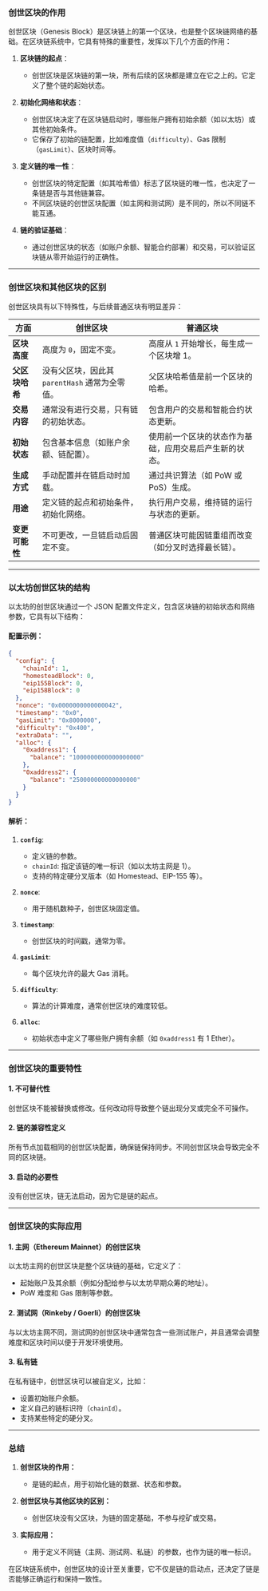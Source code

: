 ### **创世区块的作用**

创世区块（Genesis Block）是区块链上的第一个区块，也是整个区块链网络的基础。在区块链系统中，它具有特殊的重要性，发挥以下几个方面的作用：

1. **区块链的起点**：
   - 创世区块是区块链的第一块，所有后续的区块都是建立在它之上的。它定义了整个链的起始状态。

2. **初始化网络和状态**：
   - 创世区块决定了在区块链启动时，哪些账户拥有初始余额（如以太坊）或其他初始条件。
   - 它保存了初始的链配置，比如难度值（`difficulty`）、Gas 限制（`gasLimit`）、区块时间等。

3. **定义链的唯一性**：
   - 创世区块的特定配置（如其哈希值）标志了区块链的唯一性，也决定了一条链是否与其他链兼容。
   - 不同区块链的创世区块配置（如主网和测试网）是不同的，所以不同链不能互通。

4. **链的验证基础**：
   - 通过创世区块的状态（如账户余额、智能合约部署）和交易，可以验证区块链从零开始运行的正确性。

---

### **创世区块和其他区块的区别**

创世区块具有以下特殊性，与后续普通区块有明显差异：

| **方面**                 | **创世区块**                                                | **普通区块**                                                             |
|--------------------------|------------------------------------------------------------|---------------------------------------------------------------------------|
| **区块高度**              | 高度为 `0`，固定不变。                                      | 高度从 `1` 开始增长，每生成一个区块增 1。                                 |
| **父区块哈希**            | 没有父区块，因此其 `parentHash` 通常为全零值。              | 父区块哈希值是前一个区块的哈希。                                          |
| **交易内容**              | 通常没有进行交易，只有链的初始状态。                        | 包含用户的交易和智能合约状态更新。                                        |
| **初始状态**              | 包含基本信息（如账户余额、链配置）。                        | 使用前一个区块的状态作为基础，应用交易后产生新的状态。                    |
| **生成方式**              | 手动配置并在链启动时加载。                                   | 通过共识算法（如 PoW 或 PoS）生成。                                       |
| **用途**                  | 定义链的起点和初始条件，初始化网络。                        | 执行用户交易，维持链的运行与状态的更新。                                  |
| **变更可能性**            | 不可更改，一旦链启动后固定不变。                             | 普通区块可能因链重组而改变（如分叉时选择最长链）。                        |

---

### **以太坊创世区块的结构**

以太坊的创世区块通过一个 JSON 配置文件定义，包含区块链的初始状态和网络参数，它具有以下结构：

#### 配置示例：
```json
{
  "config": {
    "chainId": 1,
    "homesteadBlock": 0,
    "eip155Block": 0,
    "eip158Block": 0
  },
  "nonce": "0x0000000000000042",
  "timestamp": "0x0",
  "gasLimit": "0x8000000",
  "difficulty": "0x400",
  "extraData": "",
  "alloc": {
    "0xaddress1": {
      "balance": "1000000000000000000"
    },
    "0xaddress2": {
      "balance": "250000000000000000"
    }
  }
}
```

#### 解析：
1. **`config`**:
   - 定义链的参数。
   - `chainId`: 指定该链的唯一标识（如以太坊主网是 1）。
   - 支持的特定硬分叉版本（如 Homestead、EIP-155 等）。

2. **`nonce`**:
   - 用于随机数种子，创世区块固定值。

3. **`timestamp`**:
   - 创世区块的时间戳，通常为零。

4. **`gasLimit`**:
   - 每个区块允许的最大 Gas 消耗。

5. **`difficulty`**:
   - 算法的计算难度，通常创世区块的难度较低。

6. **`alloc`**:
   - 初始状态中定义了哪些账户拥有余额（如 `0xaddress1` 有 1 Ether）。

---

### **创世区块的重要特性**
#### 1. **不可替代性**
创世区块不能被替换或修改。任何改动将导致整个链出现分叉或完全不可操作。

#### 2. **链的兼容性定义**
所有节点加载相同的创世区块配置，确保链保持同步。不同创世区块会导致完全不同的区块链。

#### 3. **启动的必要性**
没有创世区块，链无法启动，因为它是链的起点。

---

### **创世区块的实际应用**

#### **1. 主网（Ethereum Mainnet）的创世区块**
以太坊主网的创世区块是整个区块链的基础，它定义了：
- 起始账户及其余额（例如分配给参与以太坊早期众筹的地址）。
- PoW 难度和 Gas 限制等参数。

#### **2. 测试网（Rinkeby / Goerli）的创世区块**
与以太坊主网不同，测试网的创世区块中通常包含一些测试账户，并且通常会调整难度和区块时间以便于开发环境使用。

#### **3. 私有链**
在私有链中，创世区块可以被自定义，比如：
- 设置初始账户余额。
- 定义自己的链标识符（`chainId`）。
- 支持某些特定的硬分叉。

---

### **总结**

1. **创世区块的作用：**
   - 是链的起点，用于初始化链的数据、状态和参数。

2. **创世区块与其他区块的区别：**
   - 创世区块没有父区块，为链的固定基础，不参与挖矿或交易。

3. **实际应用：**
   - 用于定义不同链（主网、测试网、私链）的参数，也作为链的唯一标识。

在区块链系统中，创世区块的设计至关重要，它不仅是链的启动点，还决定了链是否能够正确运行和保持一致性。